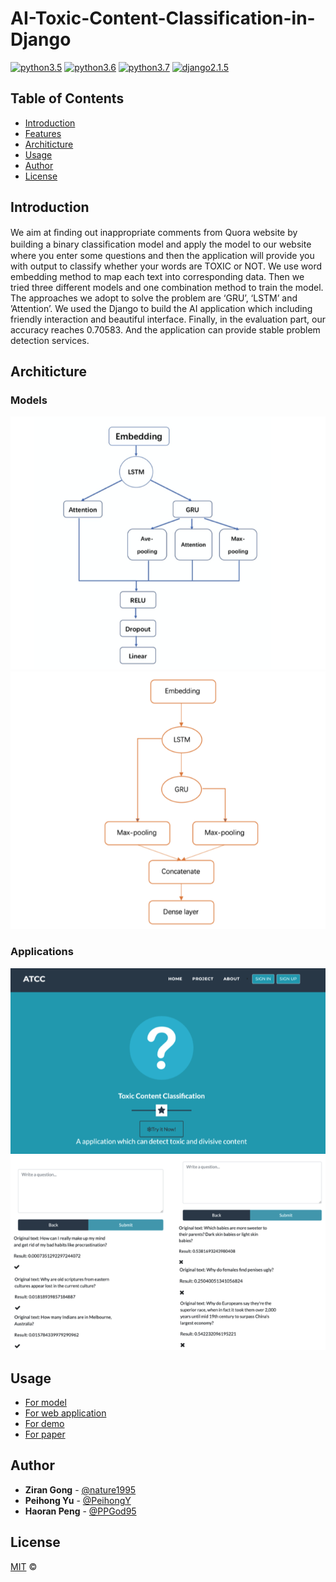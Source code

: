 # AI-Toxic-Content-Classification-in-Django

[![python3.5](https://img.shields.io/badge/python-3.5-blue.svg)](https://www.python.org/downloads/)
[![python3.6](https://img.shields.io/badge/python-3.6-brightgreen.svg)](https://www.python.org/downloads/)
[![python3.7](https://img.shields.io/badge/python-3.7-orange.svg)](https://www.python.org/downloads/)
[![django2.1.5](https://img.shields.io/badge/django-2.1.5-green.svg)](https://www.djangoproject.com/download/)


## Table of Contents

- [Introduction](#introduction)
- [Features](#features)
- [Architicture](#architicture)
- [Usage](#usage)
- [Author](#author)
- [License](#license)

## Introduction  
We aim at ﬁnding out inappropriate comments from Quora website by building a binary classiﬁcation model and apply the model to our website where you enter some questions and then the application will provide you with output to classify whether your words are TOXIC or NOT. We use word embedding method to map each text into corresponding data. Then we tried three different models and one combination method to train the model. The approaches we adopt to solve the problem are ‘GRU’, ‘LSTM’ and ’Attention’. We used the Django to build the AI application which including friendly interaction and beautiful interface. Finally, in the evaluation part, our accuracy reaches 0.70583. And the application can provide stable problem detection services.

## Architicture
### Models

![Attention model](./Pictures/model1.png)
![Combination model](./Pictures/model2.png)

### Applications 

![UI](./Pictures/app1.png)
![Result for application](./Pictures/app2.png)

## Usage
- [For model](https://github.com/nature1995/AI-Toxic-Content-Classification-in-Django/tree/master/Model)
- [For web application](https://github.com/nature1995/AI-Toxic-Content-Classification-in-Django/tree/master/Web)
- [For demo](https://github.com/nature1995/AI-Toxic-Content-Classification-in-Django/tree/master/Demo)
- [For paper](https://github.com/nature1995/AI-Toxic-Content-Classification-in-Django/blob/master/Toxic-Content-Classification-in-Django.pdf)


## Author

* **Ziran Gong** - [@nature1995](https://github.com/nature1995)
* **Peihong Yu** - [@PeihongY](https://github.com/PeihongY)
* **Haoran Peng** - [@PPGod95](https://github.com/PPGod95)

## License

[MIT](LICENSE) ©
